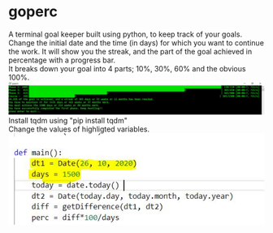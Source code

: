 # goperc
A terminal goal keeper built using python, to keep track of your goals.
Change the initial date and the time (in days) for which you want to continue the work.
It will show you the streak, and the part of the goal achieved in percentage with a progress bar.<br />
It breaks down your goal into 4 parts; 10%, 30%, 60% and the obvious 100%.
![goperc_snap](https://raw.githubusercontent.com/Sh0onya/goperc/main/goperc_snap_2.JPG)
Install tqdm using "pip install tqdm"<br />
Change the values of highligted variables.<br />
![code change](https://raw.githubusercontent.com/Sh0onya/goperc/main/code_change.JPG)


